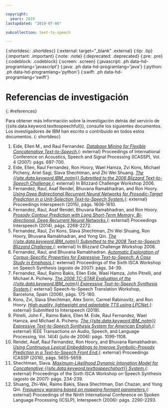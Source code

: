 ```yaml
---

copyright:
  years: 2019
lastupdated: "2019-07-06"

subcollection: text-to-speech

---
```


{:shortdesc: .shortdesc}
{:external: target="_blank" .external}
{:tip: .tip}
{:important: .important}
{:note: .note}
{:deprecated: .deprecated}
{:pre: .pre}
{:codeblock: .codeblock}
{:screen: .screen}
{:javascript: .ph data-hd-programlang='javascript'}
{:java: .ph data-hd-programlang='java'}
{:python: .ph data-hd-programlang='python'}
{:swift: .ph data-hd-programlang='swift'}

# Referencias de investigación
{: #references}

Para obtener más información sobre la investigación detrás del servicio de {{site.data.keyword.texttospeechfull}}, consulte los siguientes documentos. Los investigadores de IBM han escrito o contribuido en todos estos documentos.
{: shortdesc}

1.  <a id="eide2007" style="border-bottom:none">Eide, Ellen M., and Raul Fernandez.</a> [*Database Mining for Flexible Concatenative Text-to-Speech.*](http://ieeexplore.ieee.org/xpl/articleDetails.jsp?arnumber=4218196){: external} Proceedings of International Conference on Acoustics, Speech and Signal Processing (ICASSP), Vol. 4 (2007): págs. 697-700.
1.  <a id="eide2006" style="border-bottom:none">Eide, Ellen, Raul Fernandez, Ron Hoory, Wael Hamza, Zvi Kons, Michael Picheny, Ariel Sagi, Slava Shechtman, and Zhi Wei Shuang.</a> [*The {{site.data.keyword.IBM_notm}} Submitted to the 2006 Blizzard Text-to-Speech Challenge.*](http://www.festvox.org/blizzard/bc2006/ibm_blizzard2006.pdf){: external} In Blizzard Challenge Workshop 2006.
1.  <a id="fernandez2015" style="border-bottom:none">Fernandez, Raul, Asaf Rendel, Bhuvana Ramabhadran, and Ron Hoory.</a> [*Using Deep Bidirectional Recurrent Neural Networks for Prosodic-Target Prediction in a Unit-Selection Text-to-Speech System.*](https://www.researchgate.net/publication/295080074_Using_Deep_Bidirectional_Recurrent_Neural_Networks_for_Prosodic-Target_Prediction_in_a_Unit-Selection_Text-to-Speech_System){: external} Proceedings Interspeech (2015), págs. 1606-1610.
1.  <a id="fernandez2014" style="border-bottom:none">Fernandez, Raul, Asaf Rendel, Bhuvana Ramabhadran, and Ron Hoory.</a> [*Prosody Contour Prediction with Long Short-Term Memory, Bi-directional, Deep Recurrent Neural Networks.*](https://www.researchgate.net/publication/267154161_Prosody_Contour_Prediction_with_Long_Short-Term_Memory_Bi-Directional_Deep_Recurrent_Neural_Networks){: external} Proceedings Interspeech (2014), págs. 2268-2272.
1.  <a id="fernandez2008" style="border-bottom:none">Fernandez, Raul, Zvi Kons, Slava Shechtman, Zhi Wei Shuang, Ron Hoory, Bhuvana Ramabhadran, and Yong Qin.</a> [*The {{site.data.keyword.IBM_notm}} Submitted to the 2008 Text-to-Speech Blizzard Challenge.*](http://festvox.org/blizzard/bc2008/ibm_Blizzard2008.pdf){: external} In Blizzard Challenge Workshop 2008.
1.  <a id="fernandez2007" style="border-bottom:none">Fernandez, Raul, and Bhuvana Ramabhadran.</a> [*Automatic Exploration of Corpus-Specific Properties for Expressive Text-to-Speech: A Case Study in Emphasis.*](http://www.isca-speech.org/archive_open/archive_papers/ssw6/ssw6_034.pdf){: external} Proceedings of the Sixth ISCA Workshop on Speech Synthesis (agosto de 2007): págs. 34-39.
1.  <a id="fernandez2006" style="border-bottom:none">Fernandez, Raul, Raimo Bakis, Ellen Eide, Wael Hamza, John Pitrelli, and Michael A. Picheny.</a> [*The 2006 TC-STAR Evaluation of the {{site.data.keyword.IBM_notm}} Expressive Text-to-Speech Synthesis System.*](https://www.researchgate.net/publication/228787461_The_2006_TC-STAR_evaluation_of_the_IBM_text-to-speech_synthesis_system){: external} Speech-to-Speech Translation Workshop, Barcelona, Spain (2006), págs. 175-180.
1.  <a id="kons2019" style="border-bottom:none">Kons, Zvi, Slava Shechtman, Alex Sorin, Carmel Rabinovitz, and Ron Hoory.</a> [*High quality, lightweight and adaptable TTS using LPCNet.*](https://arxiv.org/abs/1905.00590){: external} Submitted to Interspeech (2019).
1.  <a id="pitrelli2006" style="border-bottom:none">Pitrelli, John F., Raimo Bakis, Ellen M. Eide, Raul Fernandez, Wael Hamza, and Michael A. Picheny.</a> [*The {{site.data.keyword.IBM_notm}} Expressive Text-to-Speech Synthesis System for American English.*](http://ieeexplore.ieee.org/xpl/login.jsp?tp=&arnumber=1643639&url=http%3A%2F%2Fieeexplore.ieee.org%2Fxpls%2Fabs_all.jsp%3Farnumber%3D1643639){: external} IEEE Transactions on Audio, Speech, and Language Processing, Vol. 14(4) (julio de 2006): págs. 1099-1108.
1.  <a id="rendel2016" style="border-bottom:none">Rendel, Asaf, Raul Fernandez, Ron Hoory, and Bhuvana Ramabhadran.</a> [*Using Continuous Lexical Embeddings to Improve Symbolic-Prosody Prediction in a Text-to-Speech Front End.*](http://www.icassp2016.org/Papers/ViewPapers.asp?PaperNum=3425){: external} Proceedings ICASSP (2016), págs. 5655-5659.
1.  <a id="slava2007" style="border-bottom:none">Shechtman, Slava.</a> [*Maximum-Likelihood Dynamic Intonation Model for Concatenative {{site.data.keyword.texttospeechshort}} System.*](http://www.isca-speech.org/archive_open/archive_papers/ssw6/ssw6_234.pdf){: external} Proceedings of the Sixth ISCA Workshop on Speech Synthesis (agosto de 2007): págs. 234-239.
1.  <a id="shuang2006" style="border-bottom:none">Shuang, Zhi-Wei, Raimo Bakis, Slava Shechtman, Dan Chazan, and Yong Qin.</a> [*Frequency warping based on mapping formant parameters.*](https://www.researchgate.net/profile/Slava_Shechtman/publication/221491579_Frequency_warping_based_on_mapping_formant_parameters/links/55d462dd08ae7fb244f60c61.pdf){: external} Proceedings of the Ninth International Conference on Spoken Language Processing (ICSLP), Interspeech (2006): págs. 2290-2293.
